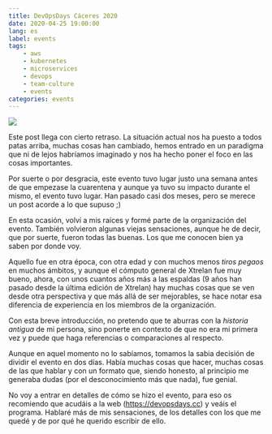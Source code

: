 ```yaml
---
title: DevOpsDays Cáceres 2020
date: 2020-04-25 19:00:00
lang: es
label: events
tags: 
    - aws
    - kubernetes
    - microservices
    - devops
    - team-culture
    - events
categories: events
---
```


![](/images/dod-cc-2020.jpg)

Este post llega con cierto retraso. La situación actual nos ha puesto a todos patas arriba, muchas cosas han cambiado, hemos entrado en un paradigma que ni de lejos habríamos imaginado y nos ha hecho poner el foco en las cosas importantes.

Por suerte o por desgracia, este evento tuvo lugar justo una semana antes de que empezase la cuarentena y aunque ya tuvo su impacto durante el mismo, el evento tuvo lugar. Han pasado casi dos meses, pero se merece un post acorde a lo que supuso ;)

<!-- more -->

En esta ocasión, volví a mis raíces y formé parte de la organización del evento. También volvieron algunas viejas sensaciones, aunque he de decir, que por suerte, fueron todas las buenas. Los que me conocen bien ya saben por donde voy.

Aquello fue en otra época, con otra edad y con muchos menos _tiros pegaos_ en muchos ámbitos, y aunque el cómputo general de Xtrelan fue muy bueno, ahora, con unos cuantos años más a las espaldas (9 años han pasado desde la última edición de Xtrelan) hay muchas cosas que se ven desde otra perspectiva y que más allá de ser mejorables, se hace notar esa diferencia de experiencia en los miembros de la organización.

Con esta breve introducción, no pretendo que te aburras con la _historia antigua_ de mi persona, sino ponerte en contexto de que no era mi primera vez y puede que haga referencias o comparaciones al respecto.

Aunque en aquel momento no lo sabíamos, tomamos la sabia decisión de dividir el evento en dos días. Había muchas cosas que hacer, muchas cosas de las que hablar y con un formato que, siendo honesto, al principio me generaba dudas (por el desconocimiento más que nada), fue genial.

No voy a entrar en detalles de cómo se hizo el evento, para eso os recomiendo que acudáis a la web (https://devopsdays.cc) y veáis el programa. Hablaré más de mis sensaciones, de los detalles con los que me quedé y de por qué he querido escribir de ello.
